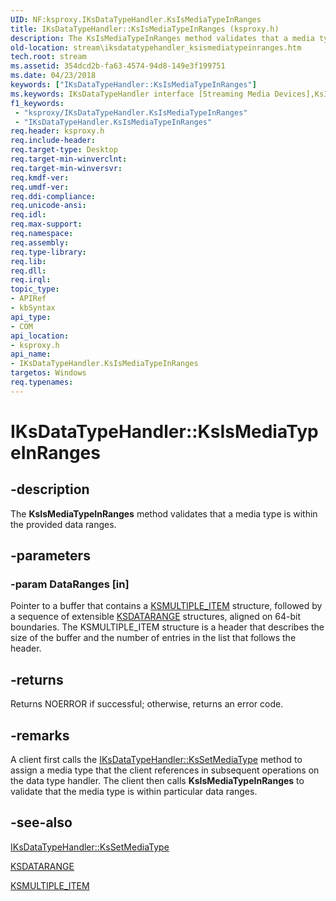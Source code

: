 ```yaml
---
UID: NF:ksproxy.IKsDataTypeHandler.KsIsMediaTypeInRanges
title: IKsDataTypeHandler::KsIsMediaTypeInRanges (ksproxy.h)
description: The KsIsMediaTypeInRanges method validates that a media type is within the provided data ranges.
old-location: stream\iksdatatypehandler_ksismediatypeinranges.htm
tech.root: stream
ms.assetid: 354dcd2b-fa63-4574-94d8-149e3f199751
ms.date: 04/23/2018
keywords: ["IKsDataTypeHandler::KsIsMediaTypeInRanges"]
ms.keywords: IKsDataTypeHandler interface [Streaming Media Devices],KsIsMediaTypeInRanges method, IKsDataTypeHandler.KsIsMediaTypeInRanges, IKsDataTypeHandler::KsIsMediaTypeInRanges, KsIsMediaTypeInRanges, KsIsMediaTypeInRanges method [Streaming Media Devices], KsIsMediaTypeInRanges method [Streaming Media Devices],IKsDataTypeHandler interface, ksproxy/IKsDataTypeHandler::KsIsMediaTypeInRanges, ksproxy_ebd4f24e-02a2-4228-b11b-890693ece498.xml, stream.iksdatatypehandler_ksismediatypeinranges
f1_keywords:
 - "ksproxy/IKsDataTypeHandler.KsIsMediaTypeInRanges"
 - "IKsDataTypeHandler.KsIsMediaTypeInRanges"
req.header: ksproxy.h
req.include-header: 
req.target-type: Desktop
req.target-min-winverclnt: 
req.target-min-winversvr: 
req.kmdf-ver: 
req.umdf-ver: 
req.ddi-compliance: 
req.unicode-ansi: 
req.idl: 
req.max-support: 
req.namespace: 
req.assembly: 
req.type-library: 
req.lib: 
req.dll: 
req.irql: 
topic_type:
- APIRef
- kbSyntax
api_type:
- COM
api_location:
- ksproxy.h
api_name:
- IKsDataTypeHandler.KsIsMediaTypeInRanges
targetos: Windows
req.typenames: 
---
```


# IKsDataTypeHandler::KsIsMediaTypeInRanges


## -description


The <b>KsIsMediaTypeInRanges</b> method validates that a media type is within the provided data ranges.


## -parameters




### -param DataRanges [in]

Pointer to a buffer that contains a <a href="https://docs.microsoft.com/windows-hardware/drivers/ddi/ks/ns-ks-ksmultiple_item">KSMULTIPLE_ITEM</a> structure, followed by a sequence of extensible <a href="https://docs.microsoft.com/previous-versions/ff561658(v=vs.85)">KSDATARANGE</a> structures, aligned on 64-bit boundaries. The KSMULTIPLE_ITEM structure is a header that describes the size of the buffer and the number of entries in the list that follows the header.


## -returns



Returns NOERROR if successful; otherwise, returns an error code.




## -remarks



A client first calls the <a href="https://docs.microsoft.com/windows-hardware/drivers/ddi/ksproxy/nf-ksproxy-iksdatatypehandler-kssetmediatype">IKsDataTypeHandler::KsSetMediaType</a> method to assign a media type that the client references in subsequent operations on the data type handler. The client then calls <b>KsIsMediaTypeInRanges</b> to validate that the media type is within particular data ranges. 




## -see-also




<a href="https://docs.microsoft.com/windows-hardware/drivers/ddi/ksproxy/nf-ksproxy-iksdatatypehandler-kssetmediatype">IKsDataTypeHandler::KsSetMediaType</a>



<a href="https://docs.microsoft.com/previous-versions/ff561658(v=vs.85)">KSDATARANGE</a>



<a href="https://docs.microsoft.com/windows-hardware/drivers/ddi/ks/ns-ks-ksmultiple_item">KSMULTIPLE_ITEM</a>
 

 

